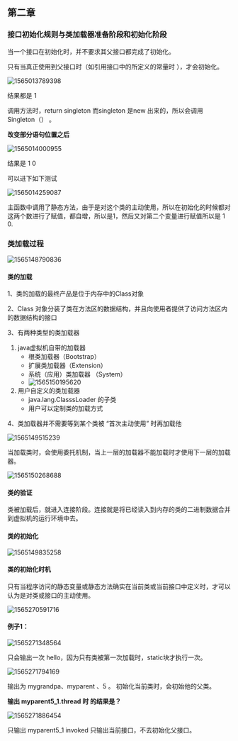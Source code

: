 ## 第二章

### 接口初始化规则与类加载器准备阶段和初始化阶段

当一个接口在初始化时，并不要求其父接口都完成了初始化。

只有当真正使用到父接口时（如引用接口中的所定义的常量时 ），才会初始化。

![1565013789398](第二章.assets/1565013789398.png)

结果都是   1 

调用方法时，return singleton    而singleton 是new 出来的，所以会调用 Singleton（） 。

**改变部分语句位置之后**

![1565014000955](第二章.assets/1565014000955.png)

结果是   1    0

 

可以进下如下测试

![1565014259087](第二章.assets/1565014259087.png)

主函数中调用了静态方法，由于是对这个类的主动使用，所以在初始化的时候都对这两个数进行了赋值，都自增，所以是1，然后又对第二个变量进行赋值所以是  1  0.



### 类加载过程

![1565148790836](第二章.assets/1565148790836.png)



#### 类的加载

1、类的加载的最终产品是位于内存中的Class对象

2、Class 对象分装了类在方法区的数据结构，并且向使用者提供了访问方法区内的数据结构的接口

3、有两种类型的类加载器

1. java虚拟机自带的加载器
   - 根类加载器（Bootstrap）
   - 扩展类加载器（Extension）
   - 系统（应用）类加载器 （System）
   - ![1565150195620](第二章.assets/1565150195620.png)
2. 用户自定义的类加载器
   - java.lang.ClasssLoader 的子类
   - 用户可以定制类的加载方式

4、类加载器并不需要等到某个类被 “首次主动使用” 时再加载他

![1565149515239](第二章.assets/1565149515239.png)

当加载类时，会使用委托机制，当上一层的加载器不能加载时才使用下一层的加载器。

![1565150268688](第二章.assets/1565150268688.png)



#### 类的验证

类被加载后，就进入连接阶段。连接就是将已经读入到内存的类的二进制数据合并到虚拟机的运行环境中去。

#### 类的初始化

![1565149835258](第二章.assets/1565149835258.png)

#### 类的初始化时机

只有当程序访问的静态变量或静态方法确实在当前类或当前接口中定义时，才可以认为是对类或接口的主动使用。



![1565270591716](第二章.assets/1565270591716.png)

#### 例子1：

![1565271348564](第二章.assets/1565271348564.png)

只会输出一次    hello，因为只有类被第一次加载时，static块才执行一次。

![1565271794169](第二章.assets/1565271794169.png)

输出为  mygrandpa、myparent 、5     。  初始化当前类时，会初始他的父类。

**输出 myparent5_1.thread 时   的结果是？**

![1565271886454](第二章.assets/1565271886454.png)

只输出 myparent5_1 invoked     只输出当前接口，不去初始化父接口。